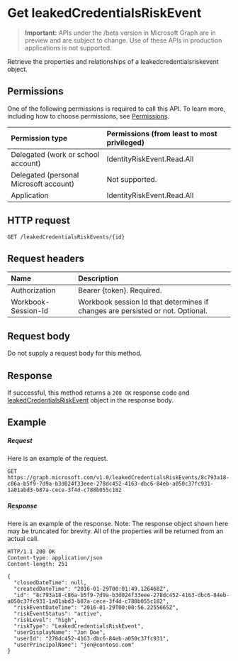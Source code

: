# Get leakedCredentialsRiskEvent

> **Important:** APIs under the /beta version in Microsoft Graph are in preview and are subject to change. Use of these APIs in production applications is not supported.

Retrieve the properties and relationships of a leakedcredentialsriskevent object.
## Permissions
One of the following permissions is required to call this API. To learn more, including how to choose permissions, see [Permissions](/graph/permissions_reference).

|Permission type      | Permissions (from least to most privileged)              |
|:--------------------|:---------------------------------------------------------|
|Delegated (work or school account) | IdentityRiskEvent.Read.All    |
|Delegated (personal Microsoft account) | Not supported.    |
|Application | IdentityRiskEvent.Read.All |

## HTTP request
<!-- { "blockType": "ignored" } -->
```http
GET /leakedCredentialsRiskEvents/{id}
```
## Request headers
| Name      |Description|
|:----------|:----------|
| Authorization  | Bearer {token}. Required. |
| Workbook-Session-Id  | Workbook session Id that determines if changes are persisted or not. Optional.|

## Request body
Do not supply a request body for this method.

## Response

If successful, this method returns a `200 OK` response code and [leakedCredentialsRiskEvent](../resources/leakedcredentialsriskevent.md) object in the response body.
## Example
##### Request
Here is an example of the request.
<!-- {
  "blockType": "request",
  "name": "get_leakedcredentialsriskevent"
}-->
```http
GET https://graph.microsoft.com/v1.0/leakedCredentialsRiskEvents/8c793a18-c86a-b5f9-7d9a-b3d024f33eee-278dc452-4163-dbc6-84eb-a050c37fc931-1a01abd3-b87a-cece-3f4d-c788b055c182
```
##### Response
Here is an example of the response. Note: The response object shown here may be truncated for brevity. All of the properties will be returned from an actual call.
<!-- {
  "blockType": "response",
  "truncated": true,
  "@odata.type": "microsoft.graph.leakedCredentialsRiskEvent"
} -->
```http
HTTP/1.1 200 OK
Content-type: application/json
Content-length: 251

{
  "closedDateTime": null,
  "createdDateTime": "2016-01-29T00:01:49.126468Z",
  "id": "8c793a18-c86a-b5f9-7d9a-b3d024f33eee-278dc452-4163-dbc6-84eb-a050c37fc931-1a01abd3-b87a-cece-3f4d-c788b055c182",
  "riskEventDateTime": "2016-01-29T00:00:56.2255665Z",
  "riskEventStatus": "active",
  "riskLevel": "high",
  "riskType": "LeakedCredentialsRiskEvent",
  "userDisplayName": "Jon Doe",
  "userId": "278dc452-4163-dbc6-84eb-a050c37fc931",
  "userPrincipalName": "jon@contoso.com"
}
```

<!-- uuid: 8fcb5dbc-d5aa-4681-8e31-b001d5168d79
2015-10-25 14:57:30 UTC -->
<!-- {
  "type": "#page.annotation",
  "description": "Get leakedCredentialsRiskEvent",
  "keywords": "",
  "section": "documentation",
  "tocPath": ""
}-->
